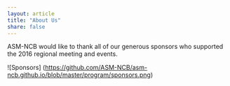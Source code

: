 ```yaml
---
layout: article
title: "About Us"
share: false
---
```

ASM-NCB would like to thank all of our generous sponsors who supported the 2016 regional meeting and events.  

![Sponsors]
(https://github.com/ASM-NCB/asm-ncb.github.io/blob/master/program/sponsors.png)





